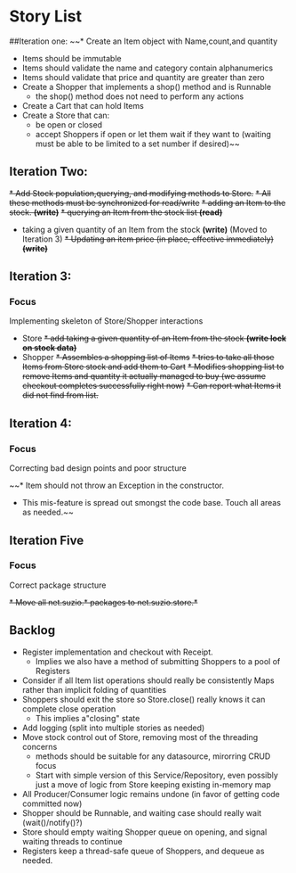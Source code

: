 # Story List
##Iteration one:
~~* Create an Item object with Name,count,and quantity
   * Items should be immutable
   * Items should validate the name and category contain alphanumerics
   * Items should validate that price and quantity are greater than zero
* Create a Shopper that implements a shop() method and is Runnable
   * the shop() method does not need to perform any actions
* Create a Cart that can hold Items
* Create a Store that can:
   * be open or closed
   * accept Shoppers if open or let them wait if they want to (waiting must be able to be limited to a set number if desired)~~
 
## Iteration Two:
~~* Add Stock population,querying, and modifying methods to Store.~~
~~* All these methods must be synchronized for read/write~~
   ~~* adding an Item to the stock. **(write)**~~
   ~~* querying an Item from the stock list **(read)**~~
   * taking a given quantity of an Item from the stock **(write)** (Moved to Iteration 3)
   ~~* Updating an item price (in place, effective immediately) **(write)**~~
   
## Iteration 3:
### Focus
Implementing skeleton of Store/Shopper interactions

* Store
~~* add taking a given quantity of an Item from the stock **(write lock on stock data)**~~
* Shopper
 ~~* Assembles a shopping list of Items~~
 ~~* tries to take all those Items from Store stock and add them to Cart~~
 ~~* Modifies shopping list to remove Items and quantity it actually managed to buy (we assume checkout completes successfully right now)~~
 ~~* Can report what Items it did not find from list.~~
 
## Iteration 4:
### Focus

Correcting bad design points and poor structure

~~* Item should not throw an Exception in the constructor.
   * This mis-feature is spread out smongst the code base.  Touch all areas as needed.~~
   
## Iteration Five
### Focus
 
 Correct package structure
 
 ~~* Move all net.suzio.* packages to net.suzio.store.*~~
 
## Backlog
 * Register implementation and checkout with Receipt.
     * Implies we also have a method of submitting Shoppers to a pool of Registers
 * Consider if all Item list operations should really be consistently Maps rather than implicit folding of quantities 
 * Shoppers should exit the store so Store.close() really knows it can complete close operation
    * This implies a"closing" state
 * Add logging (split into multiple stories as needed)
 * Move stock control out of Store, removing most of the threading concerns
    * methods should be suitable for any datasource, mirorring CRUD focus
    * Start with simple version of this Service/Repository, even possibly just a move of logic from Store keeping existing in-memory map
 * All Producer/Consumer logic remains undone (in favor of getting code committed now)
  * Shopper should be Runnable, and waiting case should really wait (wait()/notify()?) 
  * Store should empty waiting Shopper queue on opening, and signal waiting threads to continue
  * Registers keep a thread-safe queue of Shoppers, and dequeue as needed.
  
  
